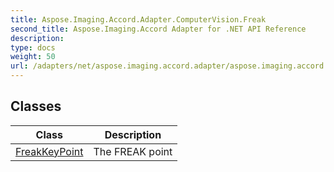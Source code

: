 ```yaml
---
title: Aspose.Imaging.Accord.Adapter.ComputerVision.Freak
second_title: Aspose.Imaging.Accord Adapter for .NET API Reference
description: 
type: docs
weight: 50
url: /adapters/net/aspose.imaging.accord.adapter/aspose.imaging.accord.adapter.computervision.freak/
---
```



## Classes

| Class | Description |
| --- | --- |
| [FreakKeyPoint](./freakkeypoint/) | The FREAK point |


